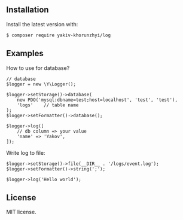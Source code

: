 ## Installation

Install the latest version with:

```
$ composer require yakiv-khorunzhyi/log
```

## Examples

How to use for database?

```
// database
$logger = new \Y\Logger();

$logger->setStorage()->database(
    new PDO('mysql:dbname=test;host=localhost', 'test', 'test'), 
    'logs'    // table name
);
$logger->setFormatter()->database();

$logger->log([
    // db column => your value
    'name' => 'Yakov',
]);
```

Write log to file:

```
$logger->setStorage()->file(__DIR__ . '/logs/event.log');
$logger->setFormatter()->string(';');

$logger->log('Hello world');
```

## License
MIT license.